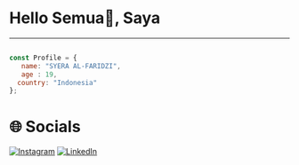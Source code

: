 # Hello Semua👋, Saya
---
```javascript

const Profile = {
   name: "SYERA AL-FARIDZI",
   age : 19,
  country: "Indonesia"
};
```

<h1>
  🌐 Socials </h1>
  
[![Instagram](https://img.shields.io/badge/Instagram-%23E4405F.svg?logo=Instagram&logoColor=white)](https://instagram.com/alfrdzqt/) [![LinkedIn](https://img.shields.io/badge/LinkedIn-%230077B5.svg?logo=linkedin&logoColor=white)](https://linkedin.com/in/syera-al-faridzi/) 
